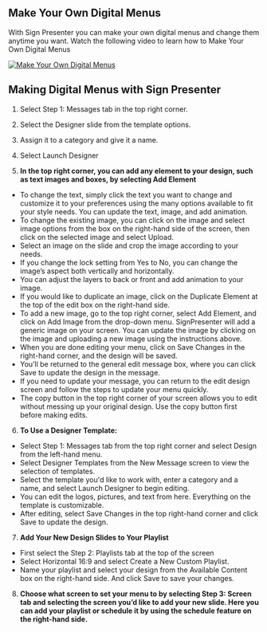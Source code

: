 ## Make Your Own Digital Menus

With Sign Presenter you can make your own digital menus and change them anytime you want. Watch the following video to learn how to 
Make Your Own Digital Menus 

[![Make Your Own Digital Menus](https://img.youtube.com/vi/HxkH3mLd6bo/0.jpg)](https://www.youtube.com/watch?v=cjDKTR0-MtQ)

## Making Digital Menus with Sign Presenter
1. Select Step 1: Messages tab in the top right corner.
2. Select the Designer slide from the template options.
3. Assign it to a category and give it a name.
4. Select Launch Designer

5. **In the top right corner, you can add any element to your design, such as text images and boxes, by selecting Add Element**
- To change the text, simply click the text you want to change and customize it to your preferences using the many options available to fit your style needs. You can update the text, image, and add animation.
- To change the existing image, you can click on the image and select image options from the box on the right-hand side of the screen, then click on the selected image and select Upload.
- Select an image on the slide and crop the image according to your needs.
- If you change the lock setting from Yes to No, you can change the image’s aspect both vertically and horizontally.
- You can adjust the layers to back or front and add animation to your image.
- If you would like to duplicate an image, click on the Duplicate Element at the top of the edit box on the right-hand side.
- To add a new image, go to the top right corner, select Add Element, and click on Add Image from the drop-down menu. SignPresenter will add a generic image on your screen. You can update the image by clicking on the image and uploading a new image using the instructions above.
- When you are done editing your menu, click on Save Changes in the right-hand corner, and the design will be saved.
- You’ll be returned to the general edit message box, where you can click Save to update the design in the message.
- If you need to update your message, you can return to the edit design screen and follow the steps to update your menu quickly.
- The copy button in the top right corner of your screen allows you to edit without messing up your original design. Use the copy button first before making edits.

6. **To Use a Designer Template:**
- Select Step 1: Messages tab from the top right corner and select Design from the left-hand menu.
- Select Designer Templates from the New Message screen to view the selection of templates.
- Select the template you'd like to work with, enter a category and a name, and select Launch Designer to begin editing. 
- You can edit the logos, pictures, and text from here. Everything on the template is customizable. 
- After editing, select Save Changes in the top right-hand corner and click Save to update the design. 

7. **Add Your New Design Slides to Your Playlist**
- First select the Step 2: Playlists tab at the top of the screen
- Select Horizontal 16:9 and select Create a New Custom Playlist.
- Name your playlist and select your design from the Available Content box on the right-hand side. And click Save to save your changes.

8. **Choose what screen to set your menu to by selecting Step 3: Screen tab and selecting the screen you’d like to add your new slide. Here you can add your playlist or schedule it by using the schedule feature on the right-hand side.**






